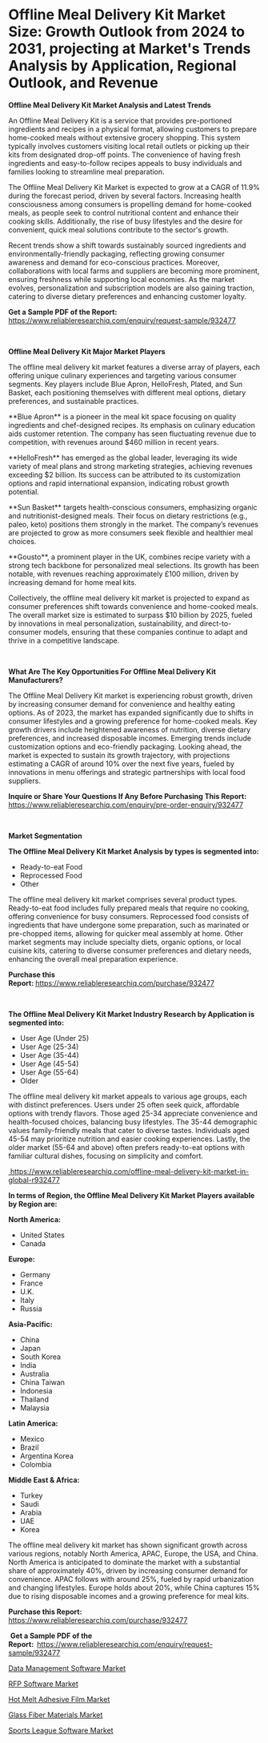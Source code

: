 <p><h1>Offline Meal Delivery Kit Market Size: Growth Outlook from 2024 to 2031, projecting at Market's Trends Analysis by Application, Regional Outlook, and Revenue</h1></p><p><strong>Offline Meal Delivery Kit Market Analysis and Latest Trends</strong></p>
<p><p>An Offline Meal Delivery Kit is a service that provides pre-portioned ingredients and recipes in a physical format, allowing customers to prepare home-cooked meals without extensive grocery shopping. This system typically involves customers visiting local retail outlets or picking up their kits from designated drop-off points. The convenience of having fresh ingredients and easy-to-follow recipes appeals to busy individuals and families looking to streamline meal preparation.</p><p>The Offline Meal Delivery Kit Market is expected to grow at a CAGR of 11.9% during the forecast period, driven by several factors. Increasing health consciousness among consumers is propelling demand for home-cooked meals, as people seek to control nutritional content and enhance their cooking skills. Additionally, the rise of busy lifestyles and the desire for convenient, quick meal solutions contribute to the sector's growth. </p><p>Recent trends show a shift towards sustainably sourced ingredients and environmentally-friendly packaging, reflecting growing consumer awareness and demand for eco-conscious practices. Moreover, collaborations with local farms and suppliers are becoming more prominent, ensuring freshness while supporting local economies. As the market evolves, personalization and subscription models are also gaining traction, catering to diverse dietary preferences and enhancing customer loyalty.</p></p>
<p><strong>Get a Sample PDF of the Report:&nbsp;</strong> <a href="https://www.reliableresearchiq.com/enquiry/request-sample/932477?utm_campaign=120&utm_medium=2&utm_source=Github&utm_content=ia&utm_term=02122024&utm_id=offline-meal-delivery-kit">https://www.reliableresearchiq.com/enquiry/request-sample/932477</a></p>
<p>&nbsp;</p>
<p><strong>Offline Meal Delivery Kit Major Market Players</strong></p>
<p><p>The offline meal delivery kit market features a diverse array of players, each offering unique culinary experiences and targeting various consumer segments. Key players include Blue Apron, HelloFresh, Plated, and Sun Basket, each positioning themselves with different meal options, dietary preferences, and sustainable practices.</p><p>**Blue Apron** is a pioneer in the meal kit space focusing on quality ingredients and chef-designed recipes. Its emphasis on culinary education aids customer retention. The company has seen fluctuating revenue due to competition, with revenues around $460 million in recent years.</p><p>**HelloFresh** has emerged as the global leader, leveraging its wide variety of meal plans and strong marketing strategies, achieving revenues exceeding $2 billion. Its success can be attributed to its customization options and rapid international expansion, indicating robust growth potential.</p><p>**Sun Basket** targets health-conscious consumers, emphasizing organic and nutritionist-designed meals. Their focus on dietary restrictions (e.g., paleo, keto) positions them strongly in the market. The company’s revenues are projected to grow as more consumers seek flexible and healthier meal choices.</p><p>**Gousto**, a prominent player in the UK, combines recipe variety with a strong tech backbone for personalized meal selections. Its growth has been notable, with revenues reaching approximately £100 million, driven by increasing demand for home meal kits.</p><p>Collectively, the offline meal delivery kit market is projected to expand as consumer preferences shift towards convenience and home-cooked meals. The overall market size is estimated to surpass $10 billion by 2025, fueled by innovations in meal personalization, sustainability, and direct-to-consumer models, ensuring that these companies continue to adapt and thrive in a competitive landscape.</p></p>
<p>&nbsp;</p>
<p><strong>What Are The Key Opportunities For Offline Meal Delivery Kit Manufacturers?</strong></p>
<p><p>The Offline Meal Delivery Kit market is experiencing robust growth, driven by increasing consumer demand for convenience and healthy eating options. As of 2023, the market has expanded significantly due to shifts in consumer lifestyles and a growing preference for home-cooked meals. Key growth drivers include heightened awareness of nutrition, diverse dietary preferences, and increased disposable incomes. Emerging trends include customization options and eco-friendly packaging. Looking ahead, the market is expected to sustain its growth trajectory, with projections estimating a CAGR of around 10% over the next five years, fueled by innovations in menu offerings and strategic partnerships with local food suppliers.</p></p>
<p><strong>Inquire or Share Your Questions If Any Before Purchasing This Report:</strong> <a href="https://www.reliableresearchiq.com/enquiry/pre-order-enquiry/932477?utm_campaign=120&utm_medium=2&utm_source=Github&utm_content=ia&utm_term=02122024&utm_id=offline-meal-delivery-kit">https://www.reliableresearchiq.com/enquiry/pre-order-enquiry/932477</a></p>
<p>&nbsp;</p>
<p><strong>Market Segmentation</strong></p>
<p><strong>The Offline Meal Delivery Kit Market Analysis by types is segmented into:</strong></p>
<p><ul><li>Ready-to-eat Food</li><li>Reprocessed Food</li><li>Other</li></ul></p>
<p><p>The offline meal delivery kit market comprises several product types. Ready-to-eat food includes fully prepared meals that require no cooking, offering convenience for busy consumers. Reprocessed food consists of ingredients that have undergone some preparation, such as marinated or pre-chopped items, allowing for quicker meal assembly at home. Other market segments may include specialty diets, organic options, or local cuisine kits, catering to diverse consumer preferences and dietary needs, enhancing the overall meal preparation experience.</p></p>
<p><strong>Purchase this Report:&nbsp;</strong><a href="https://www.reliableresearchiq.com/purchase/932477?utm_campaign=120&utm_medium=2&utm_source=Github&utm_content=ia&utm_term=02122024&utm_id=offline-meal-delivery-kit">https://www.reliableresearchiq.com/purchase/932477</a></p>
<p>&nbsp;</p>
<p><strong>The Offline Meal Delivery Kit Market Industry Research by Application is segmented into:</strong></p>
<p><ul><li>User Age (Under 25)</li><li>User Age (25-34)</li><li>User Age (35-44)</li><li>User Age (45-54)</li><li>User Age (55-64)</li><li>Older</li></ul></p>
<p><p>The offline meal delivery kit market appeals to various age groups, each with distinct preferences. Users under 25 often seek quick, affordable options with trendy flavors. Those aged 25-34 appreciate convenience and health-focused choices, balancing busy lifestyles. The 35-44 demographic values family-friendly meals that cater to diverse tastes. Individuals aged 45-54 may prioritize nutrition and easier cooking experiences. Lastly, the older market (55-64 and above) often prefers ready-to-eat options with familiar cultural dishes, focusing on simplicity and comfort.</p></p>
<p><a href="https://www.reliableresearchiq.com/offline-meal-delivery-kit-market-in-global-r932477?utm_campaign=120&utm_medium=2&utm_source=Github&utm_content=ia&utm_term=02122024&utm_id=offline-meal-delivery-kit">&nbsp;https://www.reliableresearchiq.com/offline-meal-delivery-kit-market-in-global-r932477</a></p>
<p><strong>In terms of Region, the Offline Meal Delivery Kit Market Players available by Region are:</strong></p>
<p>
    <p> <strong> North America: </strong>
        <ul>
            <li>United States</li>
            <li>Canada</li>
        </ul>
        </p> 
    <p> <strong> Europe: </strong>
        <ul>
            <li>Germany</li>
            <li>France</li>
            <li>U.K.</li>
            <li>Italy</li>
            <li>Russia</li>
        </ul>
        </p> 
    <p> <strong> Asia-Pacific: </strong>
        <ul>
            <li>China</li>
            <li>Japan</li>
            <li>South Korea</li>
            <li>India</li>
            <li>Australia</li>
            <li>China Taiwan</li>
            <li>Indonesia</li>
            <li>Thailand</li>
            <li>Malaysia</li>
        </ul>
        </p> 
    <p> <strong> Latin America: </strong>
        <ul>
            <li>Mexico</li>
            <li>Brazil</li>
            <li>Argentina Korea</li>
            <li>Colombia</li>
        </ul>
        </p> 
    <p> <strong> Middle East & Africa: </strong>
        <ul>
            <li>Turkey</li>
            <li>Saudi</li>
            <li>Arabia</li>
            <li>UAE</li>
            <li>Korea</li>
        </ul>
    </p>
    </p>
<p><p>The offline meal delivery kit market has shown significant growth across various regions, notably North America, APAC, Europe, the USA, and China. North America is anticipated to dominate the market with a substantial share of approximately 40%, driven by increasing consumer demand for convenience. APAC follows with around 25%, fueled by rapid urbanization and changing lifestyles. Europe holds about 20%, while China captures 15% due to rising disposable incomes and a growing preference for meal kits.</p></p>
<p><strong>Purchase this Report: </strong><a href="https://www.reliableresearchiq.com/purchase/932477?utm_campaign=120&utm_medium=2&utm_source=Github&utm_content=ia&utm_term=02122024&utm_id=offline-meal-delivery-kit">https://www.reliableresearchiq.com/purchase/932477</a></p>
<p>&nbsp;<strong>Get a Sample PDF of the Report:&nbsp;&nbsp;</strong><a href="https://www.reliableresearchiq.com/enquiry/request-sample/932477?utm_campaign=120&utm_medium=2&utm_source=Github&utm_content=ia&utm_term=02122024&utm_id=offline-meal-delivery-kit">https://www.reliableresearchiq.com/enquiry/request-sample/932477</a></p>
<p><strong></strong></p>
<p><p><a href="https://www.linkedin.com/pulse/data-management-software-market-analysis-indicates-favorable-e3ame?utm_campaign=120&utm_medium=2&utm_source=Github&utm_content=ia&utm_term=02122024&utm_id=offline-meal-delivery-kit">Data Management Software Market</a></p><p><a href="https://www.linkedin.com/pulse/rfp-software-market-report-demographics-target-forecast-cagr-3iode?utm_campaign=120&utm_medium=2&utm_source=Github&utm_content=ia&utm_term=02122024&utm_id=offline-meal-delivery-kit">RFP Software Market</a></p><p><a href="https://issuu.com/reportprime-2/docs/hot-melt-adhesive-film-market-size-2030.pptx?utm_campaign=120&utm_medium=2&utm_source=Github&utm_content=ia&utm_term=02122024&utm_id=offline-meal-delivery-kit">Hot Melt Adhesive Film Market</a></p><p><a href="https://issuu.com/reportprime-2/docs/glass-fiber-materials-market-size-2030.pptx?utm_campaign=120&utm_medium=2&utm_source=Github&utm_content=ia&utm_term=02122024&utm_id=offline-meal-delivery-kit">Glass Fiber Materials Market</a></p><p><a href="https://www.linkedin.com/pulse/sports-league-software-market-report-demographics-target-forecast-0e2oe?utm_campaign=120&utm_medium=2&utm_source=Github&utm_content=ia&utm_term=02122024&utm_id=offline-meal-delivery-kit">Sports League Software Market</a></p></p>